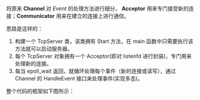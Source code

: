 # 

将原来 **Channel** 对 *Event* 的处理方法进行细分， **Acceptor** 用来专门接受新的连接；**Communicator** 用来在建立的连接上进行通信。


思路是这样的：

1. 构建一个 TcpServer 类，该类拥有 Start 方法，在 main 函数中只需要执行该方法就可以启动服务器。
2. 每个 TcpServer 对象拥有一个 Acceptor(即对 listenfd 进行封装)，专门用来处理新的连接。
3. 每当 epoll_wait 返回，就循环处理每个事件（新的连接或读写），通过 Channel 的 HandleEvent 接口来处理事件(实现多态)。

整个代码的框架如下图所示：

![]()
